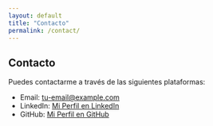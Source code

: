 ```yaml
---
layout: default
title: "Contacto"
permalink: /contact/
---
```


<section class="contact">
  <div class="container">
    <h1>Contacto</h1>
    <p>Puedes contactarme a través de las siguientes plataformas:</p>
    <ul>
      <li>Email: <a href="mailto:tu-email@example.com">tu-email@example.com</a></li>
      <li>LinkedIn: <a href="https://linkedin.com/in/tu-perfil" target="_blank">Mi Perfil en LinkedIn</a></li>
      <li>GitHub: <a href="https://github.com/tu-usuario" target="_blank">Mi Perfil en GitHub</a></li>
    </ul>
  </div>
</section>
